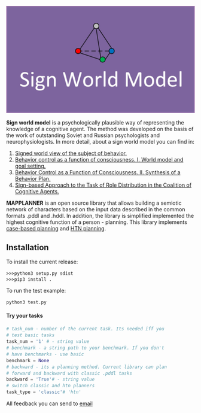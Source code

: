 
![Sign World Model](SWM1.jpg "Title")


**Sign world model** is a psychologically plausible way 
of representing the knowledge of a cognitive agent. The method was 
developed on the basis of the work of outstanding Soviet and 
Russian psychologists and neurophysiologists. In more detail, 
about a sign world model you can find in:
1. [Signed world view of the subject of behavior.](https://www.rfbr.ru/rffi/ru/books/o_2052004)
2. [Behavior control as a function of consciousness. I. World model and goal setting.](Https://link.springer.com/article/10.1134/S1064230714040121)
3. [Behavior Control as a Function of Consciousness. II. Synthesis of a Behavior Plan.](https://www.researchgate.net/publication/284156107_Behavior_Control_as_a_Function_of_Consciousness_II_Synthesis_of_a_Behavior_Plan)
4. [Sign-based Approach to the Task of Role Distribution in the
Coalition of Cognitive Agents.](proceedings.spiiras.nw.ru/index.php/sp/issue/view/186/69)

**MAPPLANNER** is an open source library that allows building a semiotic network 
of characters based on the input data described in the common formats .pddl and .hddl. 
In addition, the library is simplified implemented the highest 
cognitive function of a person - planning. 
This library implements [case-based planning](https://www.sciencedirect.com/book/9780123220608/case-based-planning) 
and [HTN planning](https://en.wikipedia.org/wiki/Hierarchical_task_network).

## Installation

To install the current release:

```
>>>python3 setup.py sdist
>>>pip3 install .
```

To run the test example:

```
python3 test.py
```

#### Try your tasks

```python
# task_num - number of the current task. Its needed iff you 
# test basic tasks
task_num = '1' # - string value
# benchmark - a string path to your benchmark. If you don't
# have benchmarks - use basic
benchmark = None 
# backward - its a planning method. Current library can plan 
# forward and backward with classic .pddl tasks
backward = 'True'# - string value
# switch classic and htn planners
task_type = 'classic'# 'htn'
```
All feedback you can send to [email](mailto:kiselev@isa.ru)
